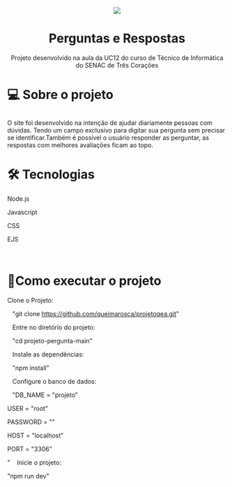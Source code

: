 <p align="center">

<img src="https://i.ibb.co/SsDPcS7/Logomarca-feminina-gr-fica-ilustra-o-de-comunica-o.png">

</p>

<h1 align="center">Perguntas e Respostas</h1>

<p align="center">Projeto desenvolvido na aula da UC12 do curso de Técnico de Informática do SENAC de Três Corações</p>

<h1><p align="label">💻 Sobre o projeto</p></h1>

<p> O site foi desenvolvido na intenção de ajudar diariamente pessoas com dúvidas. Tendo um campo exclusivo para digitar sua pergunta sem precisar se identificar.Também é possível o usuário responder as perguntar, as respostas com melhores avaliações ficam ao topo.</p>

<h1>🛠 Tecnologias</h1>

Node.js<br>

Javascript<br>

CSS<br>

EJS<br>

 

<h1>🚀Como executar o projeto</h1>
Clone o Projeto:

   "git clone https://github.com/queimarosca/projetoqea.git"

   Entre no diretório do projeto:

   "cd projeto-pergunta-main"

   Instale as dependências:

   "npm install"

   Configure o banco de dados:

   "DB_NAME = "projeto"

USER = "root"

PASSWORD = ""

HOST = "localhost"

PORT = "3306"

"    Inicie o projeto:

"npm run dev"






